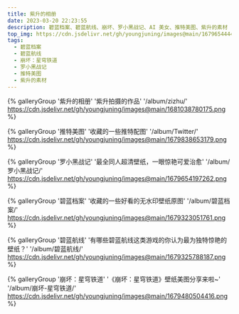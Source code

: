 ```yaml
---
title: 紫升的相册
date: 2023-03-20 22:23:55
description: 碧蓝档案、碧蓝航线、崩坏、罗小黑战记、AI 美女、推特美图、紫升的素材
top_img: https://cdn.jsdelivr.net/gh/youngjuning/images@main/1679654444764.png
tags:
  - 碧蓝档案
  - 碧蓝航线
  - 崩坏：星穹铁道
  - 罗小黑战记
  - 推特美图
  - 紫升的素材
---
```


<div class="gallery-group-main">

{% galleryGroup '紫升的相册' '紫升拍摄的作品' '/album/zizhu/' https://cdn.jsdelivr.net/gh/youngjuning/images@main/1681038780175.png %}

{% galleryGroup '推特美图' '收藏的一些推特配图' '/album/Twitter/' https://cdn.jsdelivr.net/gh/youngjuning/images@main/1679838653179.png %}

{% galleryGroup '罗小黑战记' '最全同人超清壁纸，一眼惊艳可爱治愈' '/album/罗小黑战记/' https://cdn.jsdelivr.net/gh/youngjuning/images@main/1679654197262.png %}

{% galleryGroup '碧蓝档案' '收藏的一些好看的无水印壁纸原图' '/album/碧蓝档案/' https://cdn.jsdelivr.net/gh/youngjuning/images@main/1679323051761.png %}

{% galleryGroup '碧蓝航线' '有哪些碧蓝航线这类游戏的你认为最为独特惊艳的壁纸？' '/album/碧蓝航线/' https://cdn.jsdelivr.net/gh/youngjuning/images@main/1679325788187.png %}

{% galleryGroup '崩坏：星穹铁道' '《崩坏：星穹铁道》壁纸美图分享来啦~' '/album/崩坏-星穹铁道/' https://cdn.jsdelivr.net/gh/youngjuning/images@main/1679480504416.png %}

</div>
